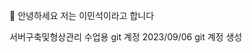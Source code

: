 👋 안녕하세요 저는 이민석이라고 합니다

서버구축및형상관리 수업용 git 계정
2023/09/06 git 계정 생성

<!---
minseokLee-peace/minseokLee-peace is a ✨ special ✨ repository because its `README.md` (this file) appears on your GitHub profile.
You can click the Preview link to take a look at your changes.
--->
